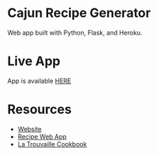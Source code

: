 # Cajun Recipe Generator
Web app built with Python, Flask, and Heroku. 

# Live App
App is available [HERE](https://brandontouchet.com/cajunrecipes/)

# Resources
 * [Website](https://github.com/jibolash/Eve)
 * [Recipe Web App](https://towardsdatascience.com/build-a-simple-web-app-with-github-pages-flask-and-heroku-bcb2dacc8331)
 * [La Trouvaille Cookbook](https://gofile.io/d/5ZAkr5)
